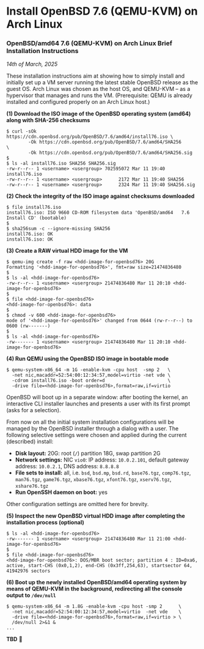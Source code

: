 # Install OpenBSD 7.6 (QEMU-KVM) on Arch Linux

### OpenBSD/amd64 7.6 (QEMU-KVM) on Arch Linux Brief Installation Instructions

*14th of March, 2025*

These installation instructions aim at showing how to simply install and initially set up a VM server running the latest stable OpenBSD release as the guest OS. Arch Linux was chosen as the host OS, and QEMU-KVM &ndash; as a hypervisor that manages and runs the VM. (Prerequisite: QEMU is already installed and configured properly on an Arch Linux host.)

**(1) Download the ISO image of the OpenBSD operating system (amd64) along with SHA-256 checksums**

```
$ curl -sOk https://cdn.openbsd.org/pub/OpenBSD/7.6/amd64/install76.iso \
        -Ok https://cdn.openbsd.org/pub/OpenBSD/7.6/amd64/SHA256        \
        -Ok https://cdn.openbsd.org/pub/OpenBSD/7.6/amd64/SHA256.sig
$
$ ls -al install76.iso SHA256 SHA256.sig
-rw-r--r-- 1 <username> <usergroup> 702595072 Mar 11 19:40 install76.iso
-rw-r--r-- 1 <username> <usergroup>      2172 Mar 11 19:40 SHA256
-rw-r--r-- 1 <username> <usergroup>      2324 Mar 11 19:40 SHA256.sig
```

**(2) Check the integrity of the ISO image against checksums downloaded**

```
$ file install76.iso
install76.iso: ISO 9660 CD-ROM filesystem data 'OpenBSD/amd64   7.6 Install CD' (bootable)
$
$ sha256sum -c --ignore-missing SHA256
install76.iso: OK
install76.iso: OK
```

**(3) Create a RAW virtual HDD image for the VM**

```
$ qemu-img create -f raw <hdd-image-for-openbsd76> 20G
Formatting '<hdd-image-for-openbsd76>', fmt=raw size=21474836480
$
$ ls -al <hdd-image-for-openbsd76>
-rw-r--r-- 1 <username> <usergroup> 21474836480 Mar 11 20:10 <hdd-image-for-openbsd76>
$
$ file <hdd-image-for-openbsd76>
<hdd-image-for-openbsd76>: data
$
$ chmod -v 600 <hdd-image-for-openbsd76>
mode of '<hdd-image-for-openbsd76>' changed from 0644 (rw-r--r--) to 0600 (rw-------)
$
$ ls -al <hdd-image-for-openbsd76>
-rw------- 1 <username> <usergroup> 21474836480 Mar 11 20:10 <hdd-image-for-openbsd76>
```

**(4) Run QEMU using the OpenBSD ISO image in bootable mode**

```
$ qemu-system-x86_64 -m 1G -enable-kvm -cpu host  -smp 2   \
  -net nic,macaddr=52:54:00:12:34:57,model=virtio -net vde \
  -cdrom install76.iso -boot order=d                       \
  -drive file=<hdd-image-for-openbsd76>,format=raw,if=virtio
```

OpenBSD will boot up in a separate window: after booting the kernel, an interactive CLI installer launches and presents a user with its first prompt (asks for a selection).

From now on all the initial system installation configurations will be managed by the OpenBSD installer through a dialog with a user. The following selective settings were chosen and applied during the current (described) install:

* **Disk layout:** 20G: root (`/`) partition 18G, swap partition 2G
* **Network settings:** NIC `vio0`: IP address: `10.0.2.101`, default gateway address: `10.0.2.1`, DNS address: `8.8.8.8`
* **File sets to install:** all, i.e. `bsd`, `bsd.mp`, `bsd.rd`, `base76.tgz`, `comp76.tgz`, `man76.tgz`, `game76.tgz`, `xbase76.tgz`, `xfont76.tgz`, `xserv76.tgz`, `xshare76.tgz`
* **Run OpenSSH daemon on boot:** yes

Other configuration settings are omitted here for brevity.

**(5) Inspect the new OpenBSD virtual HDD image after completing the installation process (optional)**

```
$ ls -al <hdd-image-for-openbsd76>
-rw------- 1 <username> <usergroup> 21474836480 Mar 11 21:00 <hdd-image-for-openbsd76>
$
$ file <hdd-image-for-openbsd76>
<hdd-image-for-openbsd76>: DOS/MBR boot sector; partition 4 : ID=0xa6, active, start-CHS (0x0,1,2), end-CHS (0x3ff,254,63), startsector 64, 41942976 sectors
```

**(6) Boot up the newly installed OpenBSD/amd64 operating system by means of QEMU-KVM in the background, redirecting all the console output to `/dev/null`**

```
$ qemu-system-x86_64 -m 1.8G -enable-kvm -cpu host -smp 2      \
  -net nic,macaddr=52:54:00:12:34:57,model=virtio  -net vde    \
  -drive file=<hdd-image-for-openbsd76>,format=raw,if=virtio > \
  /dev/null 2>&1 &
...
```

**TBD** &#128192;
